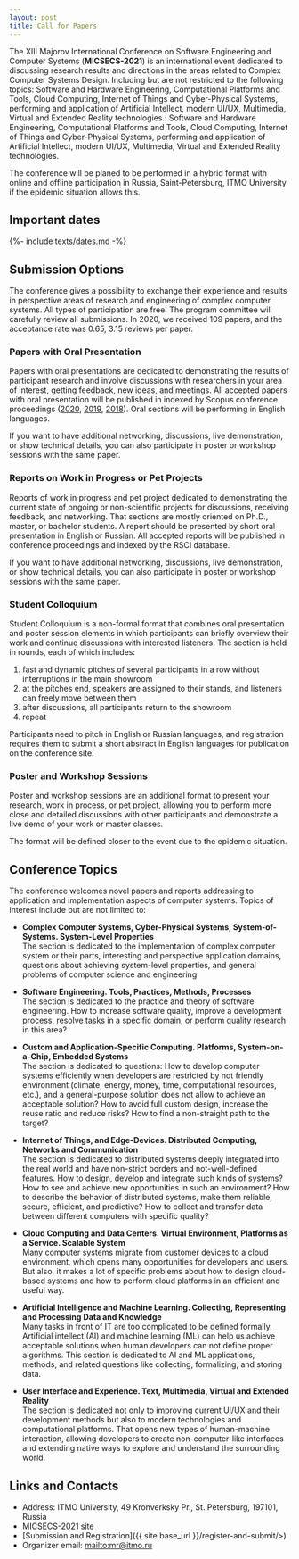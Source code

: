 ```yaml
---
layout: post
title: Call for Papers
---
```


The XIII Majorov International Conference on Software Engineering and Computer Systems (**MICSECS-2021**) is an international event dedicated to discussing research results and directions in the areas related to Complex Computer Systems Design. Including but are not restricted to the following topics: Software and Hardware Engineering, Computational Platforms and Tools, Cloud Computing, Internet of Things and Cyber-Physical Systems, performing and application of Artificial Intellect, modern UI/UX, Multimedia, Virtual and Extended Reality technologies.: Software and Hardware Engineering, Computational Platforms and Tools, Cloud Computing, Internet of Things and Cyber-Physical Systems, performing and application of Artificial Intellect, modern UI/UX, Multimedia, Virtual and Extended Reality technologies.

The conference will be planed to be performed in a hybrid format with online and offline participation in Russia, Saint-Petersburg, ITMO University if the epidemic situation allows this.

## Important dates

{%- include texts/dates.md -%}

## Submission Options

The conference gives a possibility to exchange their experience and results in perspective areas of research and engineering of complex computer systems. All types of participation are free. The program committee will carefully review all submissions. In 2020, we received 109 papers, and the acceptance rate was 0.65, 3.15 reviews per paper. 

### Papers with Oral Presentation

Papers with oral presentations are dedicated to demonstrating the results of participant research and involve discussions with researchers in your area of interest, getting feedback, new ideas, and meetings. All accepted papers with oral presentation will be published in indexed by Scopus conference proceedings ([2020](http://ceur-ws.org/Vol-2893/), [2019](http://ceur-ws.org/Vol-2590/), [2018](http://ceur-ws.org/Vol-2344/)). Oral sections will be performing in English languages.

If you want to have additional networking, discussions, live demonstration, or show technical details, you can also participate in poster or workshop sessions with the same paper.

### Reports on Work in Progress or Pet Projects

Reports of work in progress and pet project dedicated to demonstrating the current state of ongoing or non-scientific projects for discussions, receiving feedback, and networking. That sections are mostly oriented on Ph.D., master, or bachelor students. A report should be presented by short oral presentation in English or Russian. All accepted reports will be published in conference proceedings and indexed by the RSCI database.

If you want to have additional networking, discussions, live demonstration, or show technical details, you can also participate in poster or workshop sessions with the same paper.

### Student Colloquium 

Student Colloquium is a non-formal format that combines oral presentation and poster session elements in which participants can briefly overview their work and continue discussions with interested listeners. The section is held in rounds, each of which includes:

1. fast and dynamic pitches of several participants in a row without interruptions in the main showroom
2. at the pitches end, speakers are assigned to their stands, and listeners can freely move between them
3. after discussions, all participants return to the showroom
4. repeat

Participants need to pitch in English or Russian languages, and registration requires them to submit a short abstract in English languages for publication on the conference site.

### Poster and Workshop Sessions

Poster and workshop sessions are an additional format to present your research, work in process, or pet project, allowing you to perform more close and detailed discussions with other participants and demonstrate a live demo of your work or master classes. 

The format will be defined closer to the event due to the epidemic situation.

## Conference Topics

The conference welcomes novel papers and reports addressing to application and implementation aspects of computer systems. Topics of interest include but are not limited to:

- **Complex Computer Systems, Cyber-Physical Systems, System-of-Systems. System-Level Properties** <br/>
The section is dedicated to the implementation of complex computer system or their parts, interesting and perspective application domains, questions about achieving system-level properties, and general problems of computer science and engineering.
  
- **Software Engineering. Tools, Practices, Methods, Processes** <br/>
The section is dedicated to the practice and theory of software engineering. How to increase software quality, improve a development process, resolve tasks in a specific domain, or perform quality research in this area?
  
- **Custom and Application-Specific Computing. Platforms, System-on-a-Chip, Embedded Systems** <br/>
The section is dedicated to questions: How to develop computer systems efficiently when developers are restricted by not friendly environment (climate, energy, money, time, computational resources, etc.), and a general-purpose solution does not allow to achieve an acceptable solution? How to avoid full custom design, increase the reuse ratio and reduce risks? How to find a non-straight path to the target?

- **Internet of Things, and Edge-Devices. Distributed Computing, Networks and Communication** <br/>
The section is dedicated to distributed systems deeply integrated into the real world and have non-strict borders and not-well-defined features. How to design, develop and integrate such kinds of systems? How to see and achieve new opportunities in such an environment? How to describe the behavior of distributed systems, make them reliable, secure, efficient, and predictive? How to collect and transfer data between different computers with specific quality?

- **Cloud Computing and Data Centers. Virtual Environment, Platforms as a Service. Scalable System** <br/>
Many computer systems migrate from customer devices to a cloud environment, which opens many opportunities for developers and users. But also, it makes a lot of specific problems about how to design cloud-based systems and how to perform cloud platforms in an efficient and useful way.

- **Artificial Intelligence and Machine Learning. Collecting, Representing and Processing Data and Knowledge** <br/>
Many tasks in front of IT are too complicated to be defined formally. Artificial intellect (AI) and machine learning (ML) can help us achieve acceptable solutions when human developers can not define proper algorithms. This section is dedicated to AI and ML applications, methods, and related questions like collecting, formalizing, and storing data.

- **User Interface and Experience. Text, Multimedia, Virtual and Extended Reality** <br/> 
The section is dedicated not only to improving current UI/UX and their development methods but also to modern technologies and computational platforms. That opens new types of human-machine interaction, allowing developers to create non-computer-like interfaces and extending native ways to explore and understand the surrounding world. 

## Links and Contacts

- Address: ITMO University, 49 Kronverksky Pr., St. Petersburg, 197101, Russia
- [MICSECS-2021 site]()
- [Submission and Registration]({{ site.base_url }}/register-and-submit/>)
- Organizer email: <mailto:mr@itmo.ru>
